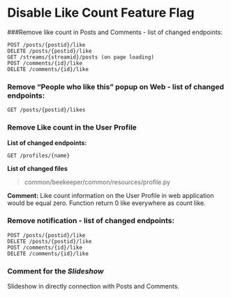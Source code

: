 # Disable Like Count Feature Flag

###Remove like count in Posts and Comments - list of changed endpoints:
```
POST /posts/{postid}/like
DELETE /posts/{postid}/like
GET /streams/{streamid}/posts (on page loading)
POST /comments/{id}/like
DELETE /comments/{id}/like
```
### Remove “People who like this” popup on Web  - list of changed endpoints:
```
GET /posts/{postid}/likes
```
### Remove Like count in the User Profile
**List of changed endpoints:**
```
GET /profiles/{name}
```
**List of changed files**  
> common/beekeeper/common/resources/profile.py  

**Comment:**
Like count information on the User Profile in web application would be equal zero. 
Function return 0 like everywhere as count like.

### Remove notification - list of changed endpoints:
```
POST /posts/{postid}/like
DELETE /posts/{postid}/like
POST /comments/{id}/like
DELETE /comments/{id}/like
```

### Comment for the *Slideshow*  
Slideshow in directly connection with Posts and Comments.
